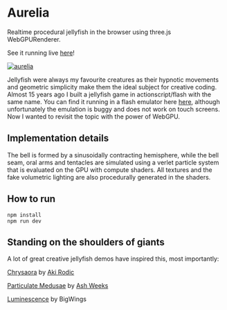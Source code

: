 # Aurelia

Realtime procedural jellyfish in the browser using three.js WebGPURenderer.

See it running live [here](https://holtsetio.com/lab/aurelia/)!

[![aurelia](https://github.com/user-attachments/assets/21b278f3-f42b-4b43-aa06-1ed5d734c949)](https://holtsetio.com/lab/aurelia/)

Jellyfish were always my favourite creatures as their hypnotic movements and geometric simplicity make them the ideal subject for creative coding. Almost 15 years ago I built a jellyfish game in actionscript/flash with the same name. You can find it running in a flash emulator here [here](https://holtsetio.com/old/aurelia/), although unfortunately the emulation is buggy and does not work on touch screens. Now I wanted to revisit the topic with the power of WebGPU.

## Implementation details

The bell is formed by a sinusoidally contracting hemisphere, while the bell seam, oral arms and tentacles are simulated using a verlet particle system that is evaluated on the GPU with compute shaders. All textures and the fake volumetric lighting are also procedurally generated in the shaders.

## How to run
```
npm install
npm run dev
```

## Standing on the shoulders of giants

A lot of great creative jellyfish demos have inspired this, most importantly:

[Chrysaora](https://akirodic.com/p/jellyfish/) by [Aki Rodic](https://akirodic.com/)

[Particulate Medusae](https://github.com/milcktoast/particulate-medusae) by [Ash Weeks](https://github.com/milcktoast)

[Luminescence](https://www.shadertoy.com/view/4sXBRn) by BigWings
